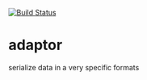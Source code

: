 [![Build Status](https://travis-ci.org/EvgenyPetrovsky/adaptor.svg?branch=master)](https://travis-ci.org/EvgenyPetrovsky/adaptor)

# adaptor
serialize data in a very specific formats
